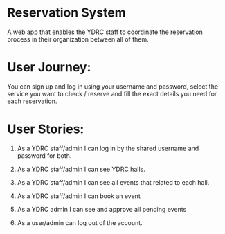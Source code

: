 # Reservation System
A web app that enables the YDRC staff to coordinate the reservation process in their organization between all of them.

# User Journey:
You can sign up and log in using your username and password, select the service you want to check / reserve and fill the exact details you need for each reservation.

# User Stories:


1. As a YDRC staff/admin I can log in by the shared username and password for both.

2. As a YDRC staff/admin I can see YDRC halls.

3. As a YDRC staff/admin I can see all events that related to each hall. 

4. As a YDRC staff/admin I can book an event

5. As a YDRC admin I can see and approve all pending events

8. As a user/admin can log out of the account.








